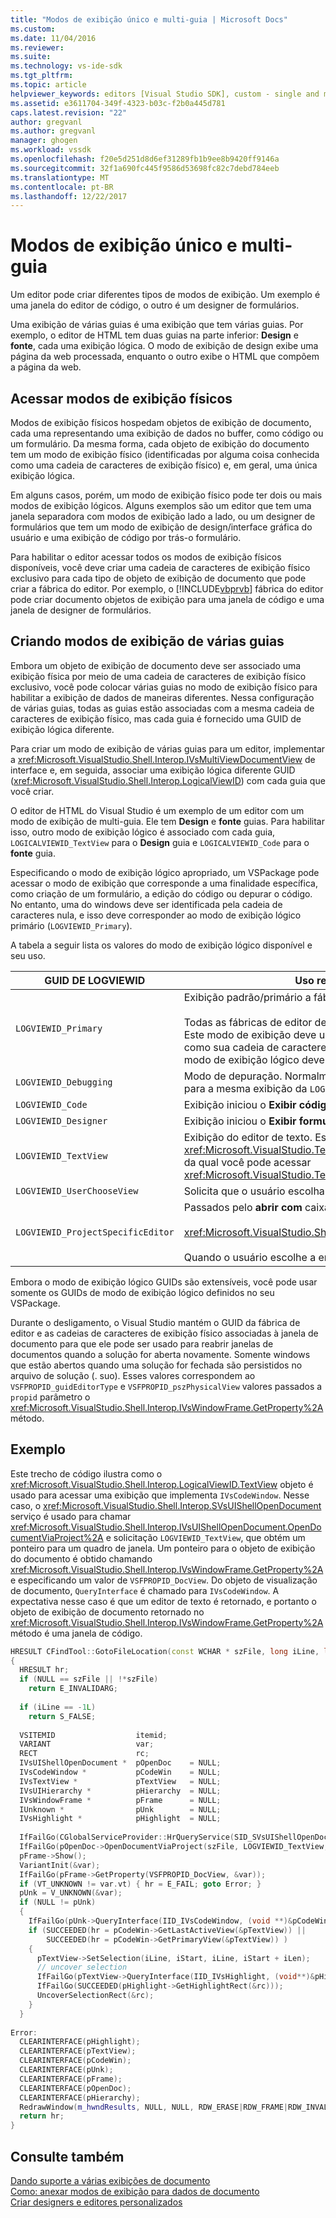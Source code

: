 ```yaml
---
title: "Modos de exibição único e multi-guia | Microsoft Docs"
ms.custom: 
ms.date: 11/04/2016
ms.reviewer: 
ms.suite: 
ms.technology: vs-ide-sdk
ms.tgt_pltfrm: 
ms.topic: article
helpviewer_keywords: editors [Visual Studio SDK], custom - single and multi-tab views
ms.assetid: e3611704-349f-4323-b03c-f2b0a445d781
caps.latest.revision: "22"
author: gregvanl
ms.author: gregvanl
manager: ghogen
ms.workload: vssdk
ms.openlocfilehash: f20e5d251d8d6ef31289fb1b9ee8b9420ff9146a
ms.sourcegitcommit: 32f1a690fc445f9586d53698fc82c7debd784eeb
ms.translationtype: MT
ms.contentlocale: pt-BR
ms.lasthandoff: 12/22/2017
---
```

# <a name="single-and-multi-tab-views"></a>Modos de exibição único e multi-guia
Um editor pode criar diferentes tipos de modos de exibição. Um exemplo é uma janela do editor de código, o outro é um designer de formulários.  
  
 Uma exibição de várias guias é uma exibição que tem várias guias. Por exemplo, o editor de HTML tem duas guias na parte inferior: **Design** e **fonte**, cada uma exibição lógica. O modo de exibição de design exibe uma página da web processada, enquanto o outro exibe o HTML que compõem a página da web.  
  
## <a name="accessing-physical-views"></a>Acessar modos de exibição físicos  
 Modos de exibição físicos hospedam objetos de exibição de documento, cada uma representando uma exibição de dados no buffer, como código ou um formulário. Da mesma forma, cada objeto de exibição do documento tem um modo de exibição físico (identificadas por alguma coisa conhecida como uma cadeia de caracteres de exibição físico) e, em geral, uma única exibição lógica.  
  
 Em alguns casos, porém, um modo de exibição físico pode ter dois ou mais modos de exibição lógicos. Alguns exemplos são um editor que tem uma janela separadora com modos de exibição lado a lado, ou um designer de formulários que tem um modo de exibição de design/interface gráfica do usuário e uma exibição de código por trás-o formulário.  
  
 Para habilitar o editor acessar todos os modos de exibição físicos disponíveis, você deve criar uma cadeia de caracteres de exibição físico exclusivo para cada tipo de objeto de exibição de documento que pode criar a fábrica do editor. Por exemplo, o [!INCLUDE[vbprvb](../code-quality/includes/vbprvb_md.md)] fábrica do editor pode criar documento objetos de exibição para uma janela de código e uma janela de designer de formulários.  
  
## <a name="creating-multi-tabbed-views"></a>Criando modos de exibição de várias guias  
 Embora um objeto de exibição de documento deve ser associado uma exibição física por meio de uma cadeia de caracteres de exibição físico exclusivo, você pode colocar várias guias no modo de exibição físico para habilitar a exibição de dados de maneiras diferentes. Nessa configuração de várias guias, todas as guias estão associadas com a mesma cadeia de caracteres de exibição físico, mas cada guia é fornecido uma GUID de exibição lógica diferente.  
  
 Para criar um modo de exibição de várias guias para um editor, implementar a <xref:Microsoft.VisualStudio.Shell.Interop.IVsMultiViewDocumentView> de interface e, em seguida, associar uma exibição lógica diferente GUID (<xref:Microsoft.VisualStudio.Shell.Interop.LogicalViewID>) com cada guia que você criar.  
  
 O editor de HTML do Visual Studio é um exemplo de um editor com um modo de exibição de multi-guia. Ele tem **Design** e **fonte** guias. Para habilitar isso, outro modo de exibição lógico é associado com cada guia, `LOGICALVIEWID_TextView` para o **Design** guia e `LOGICALVIEWID_Code` para o **fonte** guia.  
  
 Especificando o modo de exibição lógico apropriado, um VSPackage pode acessar o modo de exibição que corresponde a uma finalidade específica, como criação de um formulário, a edição do código ou depurar o código. No entanto, uma do windows deve ser identificada pela cadeia de caracteres nula, e isso deve corresponder ao modo de exibição lógico primário (`LOGVIEWID_Primary`).  
  
 A tabela a seguir lista os valores do modo de exibição lógico disponível e seu uso.  
  
|GUID DE LOGVIEWID|Uso recomendado|  
|--------------------|---------------------|  
|`LOGVIEWID_Primary`|Exibição padrão/primário a fábrica do editor.<br /><br /> Todas as fábricas de editor devem oferecer suporte a esse valor. Este modo de exibição deve usar a cadeia de caracteres nula como sua cadeia de caracteres de exibição físico. Pelo menos um modo de exibição lógico deve ser definido para esse valor.|  
|`LOGVIEWID_Debugging`|Modo de depuração. Normalmente, `LOGVIEWID_Debugging` mapeia para a mesma exibição da `LOGVIEWID_Code`.|  
|`LOGVIEWID_Code`|Exibição iniciou o **Exibir código** comando.|  
|`LOGVIEWID_Designer`|Exibição iniciou o **Exibir formulário** comando.|  
|`LOGVIEWID_TextView`|Exibição do editor de texto. Esta é a exibição retorna <xref:Microsoft.VisualStudio.TextManager.Interop.IVsCodeWindow>, da qual você pode acessar <xref:Microsoft.VisualStudio.TextManager.Interop.IVsTextView>.|  
|`LOGVIEWID_UserChooseView`|Solicita que o usuário escolha qual exibição a ser usado.|  
|`LOGVIEWID_ProjectSpecificEditor`|Passados pelo **abrir com** caixa de diálogo<br /><br /> <xref:Microsoft.VisualStudio.Shell.Interop.IVsProject.OpenItem%2A><br /><br /> Quando o usuário escolhe a entrada "(editor padrão do projeto)".|  
  
 Embora o modo de exibição lógico GUIDs são extensíveis, você pode usar somente os GUIDs de modo de exibição lógico definidos no seu VSPackage.  
  
 Durante o desligamento, o Visual Studio mantém o GUID da fábrica de editor e as cadeias de caracteres de exibição físico associadas à janela de documento para que ele pode ser usado para reabrir janelas de documentos quando a solução for aberta novamente. Somente windows que estão abertos quando uma solução for fechada são persistidos no arquivo de solução (. suo). Esses valores correspondem ao `VSFPROPID_guidEditorType` e `VSFPROPID_pszPhysicalView` valores passados a `propid` parâmetro o <xref:Microsoft.VisualStudio.Shell.Interop.IVsWindowFrame.GetProperty%2A> método.  
  
## <a name="example"></a>Exemplo  
 Este trecho de código ilustra como o <xref:Microsoft.VisualStudio.Shell.Interop.LogicalViewID.TextView> objeto é usado para acessar uma exibição que implementa `IVsCodeWindow`. Nesse caso, o <xref:Microsoft.VisualStudio.Shell.Interop.SVsUIShellOpenDocument> serviço é usado para chamar <xref:Microsoft.VisualStudio.Shell.Interop.IVsUIShellOpenDocument.OpenDocumentViaProject%2A> e solicitação `LOGVIEWID_TextView`, que obtém um ponteiro para um quadro de janela. Um ponteiro para o objeto de exibição do documento é obtido chamando <xref:Microsoft.VisualStudio.Shell.Interop.IVsWindowFrame.GetProperty%2A> e especificando um valor de `VSFPROPID_DocView`. Do objeto de visualização de documento, `QueryInterface` é chamado para `IVsCodeWindow`. A expectativa nesse caso é que um editor de texto é retornado, e portanto o objeto de exibição de documento retornado no <xref:Microsoft.VisualStudio.Shell.Interop.IVsWindowFrame.GetProperty%2A> método é uma janela de código.  
  
```cpp  
HRESULT CFindTool::GotoFileLocation(const WCHAR * szFile, long iLine, long iStart, long iLen)  
{  
  HRESULT hr;  
  if (NULL == szFile || !*szFile)  
    return E_INVALIDARG;  
  
  if (iLine == -1L)  
    return S_FALSE;  
  
  VSITEMID                  itemid;  
  VARIANT                   var;  
  RECT                      rc;  
  IVsUIShellOpenDocument *  pOpenDoc    = NULL;  
  IVsCodeWindow *           pCodeWin    = NULL;  
  IVsTextView *             pTextView   = NULL;  
  IVsUIHierarchy *          pHierarchy  = NULL;  
  IVsWindowFrame *          pFrame      = NULL;  
  IUnknown *                pUnk        = NULL;  
  IVsHighlight *            pHighlight  = NULL;  
  
  IfFailGo(CGlobalServiceProvider::HrQueryService(SID_SVsUIShellOpenDocument, IID_IVsUIShellOpenDocument, (void **)&pOpenDoc));  
  IfFailGo(pOpenDoc->OpenDocumentViaProject(szFile, LOGVIEWID_TextView, NULL, &pHierarchy, &itemid, &pFrame));  
  pFrame->Show();  
  VariantInit(&var);  
  IfFailGo(pFrame->GetProperty(VSFPROPID_DocView, &var));  
  if (VT_UNKNOWN != var.vt) { hr = E_FAIL; goto Error; }  
  pUnk = V_UNKNOWN(&var);  
  if (NULL != pUnk)  
  {  
    IfFailGo(pUnk->QueryInterface(IID_IVsCodeWindow, (void **)&pCodeWin));  
    if (SUCCEEDED(hr = pCodeWin->GetLastActiveView(&pTextView)) ||  
        SUCCEEDED(hr = pCodeWin->GetPrimaryView(&pTextView)) )  
    {  
      pTextView->SetSelection(iLine, iStart, iLine, iStart + iLen);  
      // uncover selection  
      IfFailGo(pTextView->QueryInterface(IID_IVsHighlight, (void**)&pHighlight));  
      IfFailGo(SUCCEEDED(pHighlight->GetHighlightRect(&rc)));  
      UncoverSelectionRect(&rc);  
    }  
  }  
  
Error:  
  CLEARINTERFACE(pHighlight);  
  CLEARINTERFACE(pTextView);  
  CLEARINTERFACE(pCodeWin);  
  CLEARINTERFACE(pUnk);  
  CLEARINTERFACE(pFrame);  
  CLEARINTERFACE(pOpenDoc);  
  CLEARINTERFACE(pHierarchy);  
  RedrawWindow(m_hwndResults, NULL, NULL, RDW_ERASE|RDW_FRAME|RDW_INVALIDATE|RDW_ALLCHILDREN);  
  return hr;  
}  
```  
  
## <a name="see-also"></a>Consulte também  
 [Dando suporte a várias exibições de documento](../extensibility/supporting-multiple-document-views.md)   
 [Como: anexar modos de exibição para dados de documento](../extensibility/how-to-attach-views-to-document-data.md)   
 [Criar designers e editores personalizados](../extensibility/creating-custom-editors-and-designers.md)